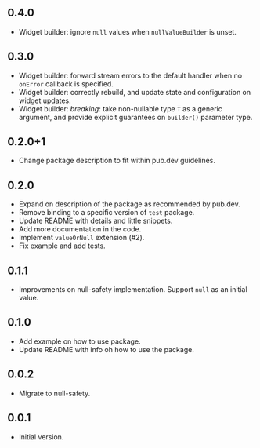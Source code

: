 ## 0.4.0

- Widget builder: ignore `null` values when `nullValueBuilder` is unset.

## 0.3.0

- Widget builder: forward stream errors to the default handler when no `onError`
  callback is specified.
- Widget builder: correctly rebuild, and update state and configuration on
  widget updates.
- Widget builder: *breaking*: take non-nullable type `T` as a generic argument,
  and provide explicit guarantees on `builder()` parameter type.

## 0.2.0+1

- Change package description to fit within pub.dev guidelines.

## 0.2.0

- Expand on description of the package as recommended by pub.dev.
- Remove binding to a specific version of `test` package.
- Update README with details and little snippets.
- Add more documentation in the code.
- Implement `valueOrNull` extension (#2).
- Fix example and add tests.

## 0.1.1

- Improvements on null-safety implementation. Support `null` as an
  initial value.

## 0.1.0

- Add example on how to use package.
- Update README with info oh how to use the package.

## 0.0.2

- Migrate to null-safety.

## 0.0.1

- Initial version.
